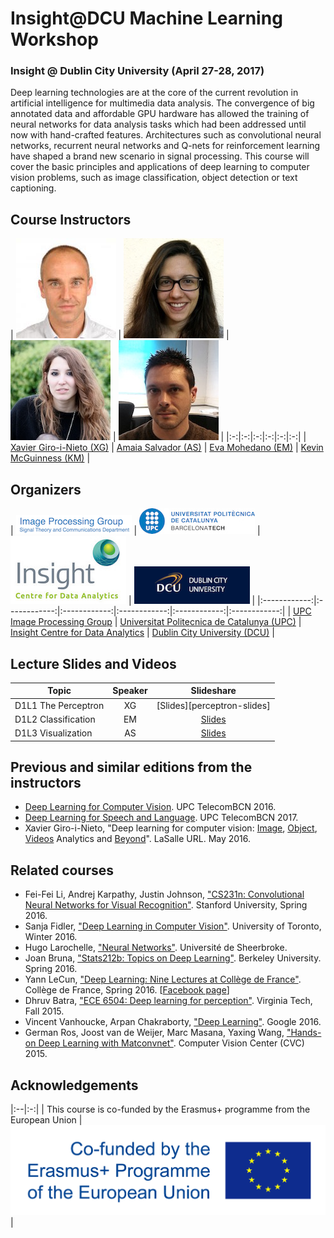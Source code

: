 # Insight@DCU Machine Learning Workshop
### Insight @ Dublin City University (April 27-28, 2017)

Deep learning technologies are at the core of the current revolution in artificial intelligence for multimedia data analysis. The convergence of big annotated data and affordable GPU hardware has allowed the training of neural networks for data analysis tasks which had been addressed until now with hand-crafted features. Architectures such as convolutional neural networks, recurrent neural networks and Q-nets for reinforcement learning have shaped a brand new scenario in signal processing. This course will cover the basic principles and applications of deep learning to computer vision problems, such as image classification, object detection or text captioning.

## Course Instructors

| ![Xavier Giro-i-Nieto][XavierGiro-photo] |  ![AmaiaSalvador][AmaiaSalvador-photo]  | ![Eva Mohedano][EvaMohedano-photo]  | ![Kevin McGuinness][KevinMcGuinness-photo]  |
|:-:|:-:|:-:|:-:|:-:|:-:|
| [Xavier Giro-i-Nieto (XG)][XavierGiro-web] | [Amaia Salvador (AS)][AmaiaSalvador-web] | [Eva Mohedano (EM)][EvaMohedano-web]  | [Kevin McGuinness (KM)][KevinMcGuinness-web]     |

[XavierGiro-web]: https://imatge.upc.edu/web/people/xavier-giro
[AmaiaSalvador-web]: https://imatge.upc.edu/web/people/amaia-salvador
[EvaMohedano-web]: https://www.insight-centre.org/users/eva-mohedano
[KevinMcGuinness-web]: https://www.insight-centre.org/users/kevin-mcguinness

[XavierGiro-photo]: img/instructors/XavierGiro.jpg "Xavier Giro-i-Nieto"
[AmaiaSalvador-photo]: img/instructors/AmaiaSalvador.jpg "Amaia Salvador"
[EvaMohedano-photo]: img/instructors/EvaMohedano.jpg "Eva Mohedano"
[KevinMcGuinness-photo]: img/instructors/Kevin160x160.jpg "Kevin McGuinness"


## Organizers

| ![logo-gpi] | ![logo-upc] | ![logo-insight] | ![logo-dcu] |
|:------------:|:------------:|:------------:|:------------:|:------------:|:------------:|
|  [UPC Image Processing Group](gpi-web) | [Universitat Politecnica de Catalunya (UPC)](upc-web) | [Insight Centre for Data Analytics](insight-web) | [Dublin City University (DCU)](dcu-web) |

[upc-web]: http://www.upc.edu/?set_language=en
[gpi-web]: https://imatge.upc.edu/web/
[insight-web]: https://www.insight-centre.org/
[dcu-web]: http://www.dcu.ie/

[logo-gpi]: img/logos/gpi.png "UPC Image Processing Group"
[logo-upc]: img/logos/upc.jpg "Universitat Politecnica de Catalunya"
[logo-insight]: img/logos/insight.jpg "Insight Centre for Data Analytics"
[logo-dcu]: img/logos/dcu.png "Dublin City University"

## Lecture Slides and Videos

| Topic                     | Speaker |       Slideshare                 | 
| ------------------------- |:-------:|:--------------------------------:|
| D1L1 The Perceptron       | XG      | [Slides][perceptron-slides]      |
| D1L2 Classification       | EM      | [Slides][deep-slides]            |
| D1L3 Visualization        | AS      | [Slides][visualization-slides]   |


[welcome-slides]: http://www.slideshare.net/xavigiro/deep-learning-for-computer-vision-welcome-upc-telecombcn-2016
[classification-slides]: http://www.slideshare.net/xavigiro/image-classification-dlcv-d1l2
[deep-slides]: http://www.slideshare.net/xavigiro/deep-learning-for-computer-vision-deep-networks-upc-2016
[backprop-slides]: http://www.slideshare.net/xavigiro/deep-learning-for-computer-vision-backward-propagation-upc-2016
[backprop-video]: https://www.youtube.com/watch?v=jg8Hb4VMJg8
[training-slides]: http://www.slideshare.net/xavigiro/deep-learning-for-computer-vision-training-upc-2016
[frameworks-slides]: http://www.slideshare.net/xavigiro/deep-learning-for-computer-vision-software-frameworks-upc-2016
[frameworks-video]: https://www.youtube.com/watch?v=_VODQgCOBL8

[memory-slides]: http://www.slideshare.net/xavigiro/deep-learning-for-computer-vision-memory-usage-and-computational-considerations-upc-2016
[memory-video]: https://youtu.be/Hqtg7fznlnM
[augmentation-slides]: http://www.slideshare.net/xavigiro/deep-learning-for-computer-vision-data-augmentation-upc-2016
[visualization-slides]: http://www.slideshare.net/xavigiro/deep-learning-for-computer-vision-visualization-upc-2016
[visualization-video]: https://youtu.be/YQvTxkPV8LQ
[imagenet-slides]: http://www.slideshare.net/xavigiro/deep-learning-for-computer-vision-imagenet-challenge-upc-2016
[transfer-slides]: http://www.slideshare.net/xavigiro/deep-learning-for-computer-vision-transfer-learning-and-domain-adaptation-upc-2016
[transfer-video]: https://www.youtube.com/watch?v=UKleTP1Zy1U
[recurrent-slides]: http://www.slideshare.net/xavigiro/deep-learning-for-computer-vision-recurrent-neural-networks-upc-2016
[recurrent-video]: https://www.youtube.com/watch?v=fQuv90i3Dlg

[unsupervised-slides]: http://www.slideshare.net/xavigiro/deep-learning-for-computer-vision-unsupervised-learning-upc-2016
[unsupervised-video]: https://www.youtube.com/watch?v=5fxj0R4U2F4
[saliency-slides]: http://www.slideshare.net/xavigiro/deep-learning-for-computer-vision-saliency-prediction-upc-2016
[optimization-slides]: http://www.slideshare.net/xavigiro/deep-learning-for-computer-vision-optimization-upc-2016
[object-slides]: http://www.slideshare.net/xavigiro/deep-learning-for-computer-vision-object-detection-upc-2016
[object-video]: https://www.youtube.com/watch?v=VuJu0t4mYKM
[face-slides]: http://www.slideshare.net/xavigiro/deep-learning-for-computer-vision-face-detection-and-recognition-upc-2016
[face-video]: https://www.youtube.com/watch?v=uKYoyIwD42Y
[retrieval-slides]: http://www.slideshare.net/xavigiro/deep-learning-for-computer-vision-image-retrieval-upc-2016
[retrieval-video]: https://www.youtube.com/watch?v=tsGhPsZiexQ

[generative-slides]: http://www.slideshare.net/xavigiro/deep-learning-for-computer-vision-generative-models-and-adversarial-training-upc-2016
[segmentation-slides]: http://www.slideshare.net/xavigiro/deep-learning-for-computer-vision-segmentation-upc-2016
[segmentation-video]: https://www.youtube.com/watch?v=_aTTlkZ0kTo
[language-slides]: http://www.slideshare.net/xavigiro/language-and-vision-dlcv-d4l3
[language-video]: https://www.youtube.com/watch?v=IkJkD_hefik
[video-slides]: http://www.slideshare.net/xavigiro/deep-learning-for-computer-vision-video-analytics-upc-2016
[video-video]: https://www.youtube.com/watch?v=2ALNzI90ysA
[medical-slides]: http://www.slideshare.net/xavigiro/deep-learning-for-computer-vision-medical-imaging-upc-2016 
[medical-video]: https://www.youtube.com/watch?v=3gzIilFAmmY
[attention-slides]: http://www.slideshare.net/xavigiro/deep-learning-for-computer-vision-attention-models-upc-2016
[attention-video]: https://www.youtube.com/watch?v=omHLeV1aicw

[closing-slides]: http://www.slideshare.net/xavigiro/deep-learning-for-computer-vision-closing-upc-2016


## Previous and similar editions from the instructors

* [Deep Learning for Computer Vision][DLCV2016]. UPC TelecomBCN 2016.
* [Deep Learning for Speech and Language][DLSL2017]. UPC TelecomBCN 2017.
* Xavier Giro-i-Nieto, "Deep learning for computer vision: [Image], [Object], [Videos] Analytics and [Beyond]". LaSalle URL. May 2016.

[DLCV2016]: http://imatge-upc.github.io/telecombcn-2016-dlcv/
[DLSL2017]: https://telecombcn-dl.github.io/2017-dlsl/

[Image]: http://www.slideshare.net/xavigiro/deep-learning-for-computer-vision-14-image-analytics-lasalle-2016
[Object]: http://www.slideshare.net/xavigiro/deep-learning-for-computer-vision-24-object-analytics-lasalle-2016
[Videos]: http://www.slideshare.net/xavigiro/deep-learning-for-computer-vision-34-video-analytics-lasalle-2016
[Beyond]: http://www.slideshare.net/xavigiro/deep-learning-for-computer-vision-44-beyond-vision-lasalle-2016


## Related courses

* Fei-Fei Li, Andrej Karpathy, Justin Johnson, ["CS231n: Convolutional Neural Networks for Visual Recognition"](http://cs231n.stanford.edu/). Stanford University, Spring 2016.
* Sanja Fidler, ["Deep Learning in Computer Vision"](http://www.cs.toronto.edu/~fidler/teaching/2015/CSC2523.html). University of Toronto, Winter 2016.
* Hugo Larochelle, ["Neural Networks"](http://info.usherbrooke.ca/hlarochelle/neural_networks/content.html). Université de Sheerbroke.
* Joan Bruna, ["Stats212b: Topics on Deep Learning"](https://github.com/joanbruna/stat212b). Berkeley University. Spring 2016.
* Yann LeCun, ["Deep Learning: Nine Lectures at Collège de France"](http://cilvr.nyu.edu/doku.php?id=courses%3Adeeplearning-cdf2016%3Astart). Collège de France, Spring 2016. [[Facebook page](https://www.facebook.com/deeplearningcdf/?fref=nf)]
* Dhruv Batra, ["ECE 6504: Deep learning for perception"](https://computing.ece.vt.edu/~f15ece6504/). Virginia Tech, Fall 2015.
* Vincent Vanhoucke, Arpan Chakraborty, ["Deep Learning"](https://www.udacity.com/course/deep-learning--ud730). Google 2016.
* German Ros, Joost van de Weijer, Marc Masana, Yaxing Wang, ["Hands-on Deep Learning with Matconvnet"](http://www.cvc.uab.es/~gros/index.php/hands-on-deep-learning-with-matconvnet/). Computer Vision Center (CVC) 2015.


## Acknowledgements

|:--|:-:|
| This course is co-funded by the Erasmus+ programme from the European Union | ![logo-erasmus] |


[logo-erasmus]: img/logos/erasmus.jpg "Erasmus logo"


